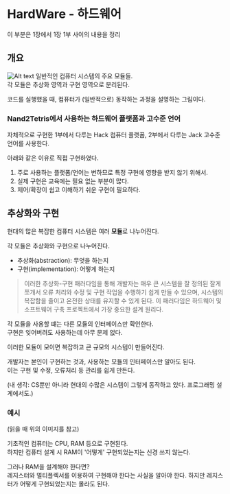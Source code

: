 # HardWare - 하드웨어

이 부분은 1장에서 1장 1부 사이의 내용을 정리

## 개요

![Alt text](image.png)
일반적인 컴퓨터 시스템의 주요 모듈들.  
각 모듈은 추상화 영역과 구현 영역으로 분리된다.

코드를 실행했을 때, 컴퓨터가 (일반적으로) 동작하는 과정을 설명하는 그림이다.

### Nand2Tetris에서 사용하는 하드웨어 플랫폼과 고수준 언어
자체적으로 구현한 1부에서 다루는 Hack 컴퓨터 플랫폼,
2부에서 다루는 Jack 고수준 언어를 사용한다.

아래와 같은 이유로 직접 구현하였다.
1. 주로 사용하는 플랫폼/언어는 변하므로 특정 구현에 영향을 받지 않기 위해서.
2. 실제 구현은 교육에는 필요 없는 부분이 많다.
3. 제어/확장이 쉽고 이해하기 쉬운 구현이 필요하다.


## 추상화와 구현

현대의 많은 복잡한 컴퓨터 시스템은 여러 **모듈**로 나누어진다.

각 모듈은 추상화와 구현으로 나누어진다.

- 추상화(abstraction): 무엇을 하는지
- 구현(implementation): 어떻게 하는지

> 이러한 추상화-구현 패러다임을 통해 개발자는 매우 큰 시스템을 잘 정의된 잘게 쪼개서 오류 처리와 수정 및 구현 작업을 수행하기 쉽게 만들 수 있으며, 시스템의 복잡함을 줄이고 온전한 상태를 유지할 수 있게 된다. 이 패러다임은 하드웨어 및 소프트웨어 구축 프로젝트에서 가장 중요한 설계 원리다.

각 모듈을 사용할 떄는 다른 모듈의 인터페이스만 확인한다.   
구현은 잊어버려도 사용하는데 아무 문제 없다.

이러한 모듈이 모이면 복잡하고 큰 규모의 시스템이 만들어진다.

개발자는 본인이 구현하는 것과, 사용하는 모듈의 인터페이스만 알아도 된다.  
이는 구현 및 수정, 오류처리 등 관리를 쉽게 만든다.

(내 생각: CS뿐만 아니라 현대의 수많은 시스템이 그렇게 동작하고 있다. 프로그래밍 설계에서도.)

### 예시
(읽을 때 위의 이미지를 참고)

기초적인 컴퓨터는 CPU, RAM 등으로 구현된다.  
하지만 컴퓨터 설계 시 RAM이 '어떻게' 구현되었는지는 신경 쓰지 않는다.

그러나 RAM을 설계해야 한다면?   
레지스터와 멀티플렉서를 이용하여 구현해야 한다는 사실을 알아야 한다.
하지만 레지스터가 어떻게 구현되었는지는 몰라도 된다.